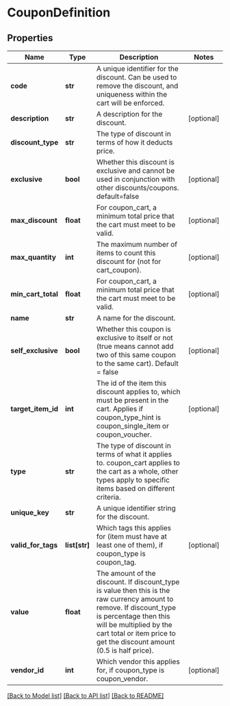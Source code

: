 # CouponDefinition

## Properties
Name | Type | Description | Notes
------------ | ------------- | ------------- | -------------
**code** | **str** | A unique identifier for the discount. Can be used to remove the discount, and uniqueness within the cart will be enforced. | 
**description** | **str** | A description for the discount. | [optional] 
**discount_type** | **str** | The type of discount in terms of how it deducts price. | 
**exclusive** | **bool** | Whether this discount is exclusive and cannot be used in conjunction with other discounts/coupons. default&#x3D;false | [optional] 
**max_discount** | **float** | For coupon_cart, a minimum total price that the cart must meet to be valid. | [optional] 
**max_quantity** | **int** | The maximum number of items to count this discount for (not for cart_coupon). | [optional] 
**min_cart_total** | **float** | For coupon_cart, a minimum total price that the cart must meet to be valid. | [optional] 
**name** | **str** | A name for the discount. | 
**self_exclusive** | **bool** | Whether this coupon is exclusive to itself or not (true means cannot add two of this same coupon to the same cart).  Default &#x3D; false | [optional] 
**target_item_id** | **int** | The id of the item this discount applies to, which must be present in the cart. Applies if coupon_type_hint is coupon_single_item or coupon_voucher. | [optional] 
**type** | **str** | The type of discount in terms of what it applies to. coupon_cart applies to the cart as a whole, other types apply to specific items based on different criteria. | 
**unique_key** | **str** | A unique identifier string for the discount. | 
**valid_for_tags** | **list[str]** | Which tags this applies for (item must have at least one of them), if coupon_type is coupon_tag. | [optional] 
**value** | **float** | The amount of the discount. If discount_type is value then this is the raw currency amount to remove. If discount_type is percentage then this will be multiplied by the cart total or item price to get the discount amount (0.5 is half price). | 
**vendor_id** | **int** | Which vendor this applies for, if coupon_type is coupon_vendor. | [optional] 

[[Back to Model list]](../README.md#documentation-for-models) [[Back to API list]](../README.md#documentation-for-api-endpoints) [[Back to README]](../README.md)


